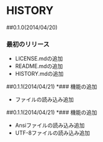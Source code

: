 # HISTORY
##0.1.0(2014/04/20)
 ### 最初のリリース
 * LICENSE.mdの追加
 * README.mdの追加
 * HISTORY.mdの追加

##0.1.1(2014/04/21)
 *### 機能の追加
 * ファイルの読み込み追加
 
##0.1.1(2014/04/21)
 *### 機能の追加
 * Ansiファイルの読み込み追加
 * UTF-8ファイルの読み込み追加
